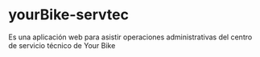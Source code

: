 # yourBike-servtec
Es una aplicación web para asistir operaciones administrativas del centro de servicio técnico de Your Bike
